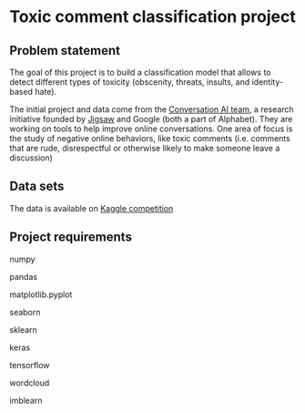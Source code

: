 # Toxic comment classification project

## Problem statement

The goal of this project is to build a classification model that allows to detect different types of toxicity (obscenity, threats, insults, and identity-based hate). 

The initial project and data come from the [Conversation AI team](https://conversationai.github.io/), a research initiative founded by [Jigsaw](https://jigsaw.google.com/) and Google (both a part of Alphabet). They are working on tools to help improve online conversations. One area of focus is the study of negative online behaviors, like toxic comments (i.e. comments that are rude, disrespectful or otherwise likely to make someone leave a discussion)

## Data sets

The data is available on [Kaggle competition](https://www.kaggle.com/c/jigsaw-toxic-comment-classification-challenge/data)

## Project requirements

numpy

pandas

matplotlib.pyplot

seaborn

sklearn

keras

tensorflow

wordcloud

imblearn
